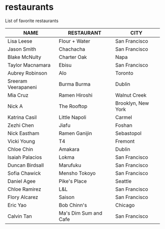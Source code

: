 # restaurants
List of favorite restaurants

 NAME | RESTAURANT | CITY
---|---|---
Lisa Leese | Flour + Water | San Francisco
Jason Smith | Chachacha | San Francisco
Blake McNulty | Charter Oak | Napa
Taylor Macnamara | Ebisu | San Francisco
Aubrey Robinson | Alo | Toronto
Sreeram Veerapaneni | Burma Burma | Dublin
Mia Cruz | Ramen Hiroshi | Walnut Creek
Nick A | The Rooftop | Brooklyn, New York
Katrina Casil | Little Napoli | Carmel
Zezhi Chen | Jiafu | Foshan
Nick Eastham | Ramen Ganijin | Sebastopol
Vicki Young | T4 | Fremont
Chloe Chin | Amakara | Dublin
Isaiah Palacios | Lokma | San Francisco
Duncan Birdsall | Marufuku | San Francisco
Sofia Chawick | Mensho Tokoyo | San Francisco
Daniel Agee | Pike's Place | Seattle
Chloe Ramirez | L&L | San Francisco
Flory Alcarez | Saison | San Francisco
Eric Yao | Bob Chinn's | Chicago
Calvin Tan | Ma's Dim Sum and Cafe | San Francisco
